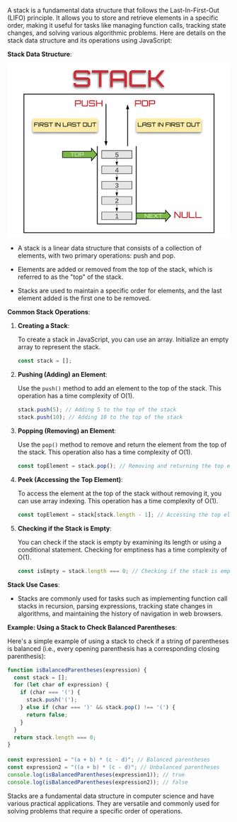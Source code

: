 A stack is a fundamental data structure that follows the Last-In-First-Out (LIFO) principle. It allows you to store and retrieve elements in a specific order, making it useful for tasks like managing function calls, tracking state changes, and solving various algorithmic problems. Here are details on the stack data structure and its operations using JavaScript:

**Stack Data Structure**:

![stack](./stack.png)
- A stack is a linear data structure that consists of a collection of elements, with two primary operations: push and pop.

- Elements are added or removed from the top of the stack, which is referred to as the "top" of the stack.

- Stacks are used to maintain a specific order for elements, and the last element added is the first one to be removed.

**Common Stack Operations**:

1. **Creating a Stack**:

   To create a stack in JavaScript, you can use an array. Initialize an empty array to represent the stack.

   ```javascript
   const stack = [];
   ```

2. **Pushing (Adding) an Element**:

   Use the `push()` method to add an element to the top of the stack. This operation has a time complexity of O(1).

   ```javascript
   stack.push(5); // Adding 5 to the top of the stack
   stack.push(10); // Adding 10 to the top of the stack
   ```

3. **Popping (Removing) an Element**:

   Use the `pop()` method to remove and return the element from the top of the stack. This operation also has a time complexity of O(1).

   ```javascript
   const topElement = stack.pop(); // Removing and returning the top element (10)
   ```

4. **Peek (Accessing the Top Element)**:

   To access the element at the top of the stack without removing it, you can use array indexing. This operation has a time complexity of O(1).

   ```javascript
   const topElement = stack[stack.length - 1]; // Accessing the top element without removing it
   ```

5. **Checking if the Stack is Empty**:

   You can check if the stack is empty by examining its length or using a conditional statement. Checking for emptiness has a time complexity of O(1).

   ```javascript
   const isEmpty = stack.length === 0; // Checking if the stack is empty
   ```

**Stack Use Cases**:

- Stacks are commonly used for tasks such as implementing function call stacks in recursion, parsing expressions, tracking state changes in algorithms, and maintaining the history of navigation in web browsers.

**Example: Using a Stack to Check Balanced Parentheses**:

Here's a simple example of using a stack to check if a string of parentheses is balanced (i.e., every opening parenthesis has a corresponding closing parenthesis):

```javascript
function isBalancedParentheses(expression) {
  const stack = [];
  for (let char of expression) {
    if (char === '(') {
      stack.push('(');
    } else if (char === ')' && stack.pop() !== '(') {
      return false;
    }
  }
  return stack.length === 0;
}

const expression1 = "(a + b) * (c - d)"; // Balanced parentheses
const expression2 = "((a + b) * (c - d)"; // Unbalanced parentheses
console.log(isBalancedParentheses(expression1)); // true
console.log(isBalancedParentheses(expression2)); // false
```

Stacks are a fundamental data structure in computer science and have various practical applications. They are versatile and commonly used for solving problems that require a specific order of operations.